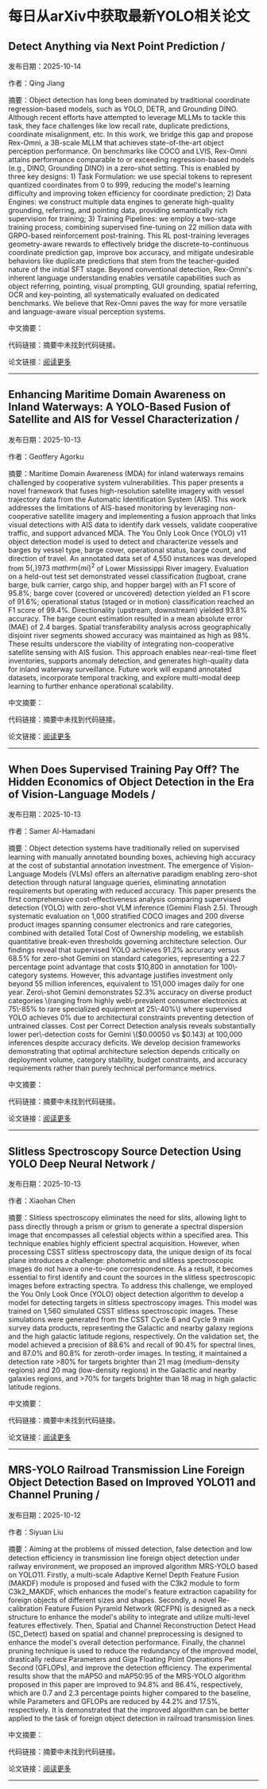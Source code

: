 # 每日从arXiv中获取最新YOLO相关论文


## Detect Anything via Next Point Prediction / 

发布日期：2025-10-14

作者：Qing Jiang

摘要：Object detection has long been dominated by traditional coordinate regression\-based models, such as YOLO, DETR, and Grounding DINO. Although recent efforts have attempted to leverage MLLMs to tackle this task, they face challenges like low recall rate, duplicate predictions, coordinate misalignment, etc. In this work, we bridge this gap and propose Rex\-Omni, a 3B\-scale MLLM that achieves state\-of\-the\-art object perception performance. On benchmarks like COCO and LVIS, Rex\-Omni attains performance comparable to or exceeding regression\-based models \(e.g., DINO, Grounding DINO\) in a zero\-shot setting. This is enabled by three key designs: 1\) Task Formulation: we use special tokens to represent quantized coordinates from 0 to 999, reducing the model's learning difficulty and improving token efficiency for coordinate prediction; 2\) Data Engines: we construct multiple data engines to generate high\-quality grounding, referring, and pointing data, providing semantically rich supervision for training; 3\) Training Pipelines: we employ a two\-stage training process, combining supervised fine\-tuning on 22 million data with GRPO\-based reinforcement post\-training. This RL post\-training leverages geometry\-aware rewards to effectively bridge the discrete\-to\-continuous coordinate prediction gap, improve box accuracy, and mitigate undesirable behaviors like duplicate predictions that stem from the teacher\-guided nature of the initial SFT stage. Beyond conventional detection, Rex\-Omni's inherent language understanding enables versatile capabilities such as object referring, pointing, visual prompting, GUI grounding, spatial referring, OCR and key\-pointing, all systematically evaluated on dedicated benchmarks. We believe that Rex\-Omni paves the way for more versatile and language\-aware visual perception systems.

中文摘要：


代码链接：摘要中未找到代码链接。

论文链接：[阅读更多](http://arxiv.org/abs/2510.12798v1)

---


## Enhancing Maritime Domain Awareness on Inland Waterways: A YOLO\-Based Fusion of Satellite and AIS for Vessel Characterization / 

发布日期：2025-10-13

作者：Geoffery Agorku

摘要：Maritime Domain Awareness \(MDA\) for inland waterways remains challenged by cooperative system vulnerabilities. This paper presents a novel framework that fuses high\-resolution satellite imagery with vessel trajectory data from the Automatic Identification System \(AIS\). This work addresses the limitations of AIS\-based monitoring by leveraging non\-cooperative satellite imagery and implementing a fusion approach that links visual detections with AIS data to identify dark vessels, validate cooperative traffic, and support advanced MDA. The You Only Look Once \(YOLO\) v11 object detection model is used to detect and characterize vessels and barges by vessel type, barge cover, operational status, barge count, and direction of travel. An annotated data set of 4,550 instances was developed from $5\{,\}973~mathrm\{mi\}^2$ of Lower Mississippi River imagery. Evaluation on a held\-out test set demonstrated vessel classification \(tugboat, crane barge, bulk carrier, cargo ship, and hopper barge\) with an F1 score of 95.8%; barge cover \(covered or uncovered\) detection yielded an F1 score of 91.6%; operational status \(staged or in motion\) classification reached an F1 score of 99.4%. Directionality \(upstream, downstream\) yielded 93.8% accuracy. The barge count estimation resulted in a mean absolute error \(MAE\) of 2.4 barges. Spatial transferability analysis across geographically disjoint river segments showed accuracy was maintained as high as 98%. These results underscore the viability of integrating non\-cooperative satellite sensing with AIS fusion. This approach enables near\-real\-time fleet inventories, supports anomaly detection, and generates high\-quality data for inland waterway surveillance. Future work will expand annotated datasets, incorporate temporal tracking, and explore multi\-modal deep learning to further enhance operational scalability.

中文摘要：


代码链接：摘要中未找到代码链接。

论文链接：[阅读更多](http://arxiv.org/abs/2510.11449v1)

---


## When Does Supervised Training Pay Off? The Hidden Economics of Object Detection in the Era of Vision\-Language Models / 

发布日期：2025-10-13

作者：Samer Al\-Hamadani

摘要：Object detection systems have traditionally relied on supervised learning with manually annotated bounding boxes, achieving high accuracy at the cost of substantial annotation investment. The emergence of Vision\-Language Models \(VLMs\) offers an alternative paradigm enabling zero\-shot detection through natural language queries, eliminating annotation requirements but operating with reduced accuracy. This paper presents the first comprehensive cost\-effectiveness analysis comparing supervised detection \(YOLO\) with zero\-shot VLM inference \(Gemini Flash 2.5\). Through systematic evaluation on 1,000 stratified COCO images and 200 diverse product images spanning consumer electronics and rare categories, combined with detailed Total Cost of Ownership modeling, we establish quantitative break\-even thresholds governing architecture selection. Our findings reveal that supervised YOLO achieves 91.2% accuracy versus 68.5% for zero\-shot Gemini on standard categories, representing a 22.7 percentage point advantage that costs $10,800 in annotation for 100\-category systems. However, this advantage justifies investment only beyond 55 million inferences, equivalent to 151,000 images daily for one year. Zero\-shot Gemini demonstrates 52.3% accuracy on diverse product categories \(ranging from highly web\-prevalent consumer electronics at 75\-85% to rare specialized equipment at 25\-40%\) where supervised YOLO achieves 0% due to architectural constraints preventing detection of untrained classes. Cost per Correct Detection analysis reveals substantially lower per\-detection costs for Gemini \($0.00050 vs $0.143\) at 100,000 inferences despite accuracy deficits. We develop decision frameworks demonstrating that optimal architecture selection depends critically on deployment volume, category stability, budget constraints, and accuracy requirements rather than purely technical performance metrics.

中文摘要：


代码链接：摘要中未找到代码链接。

论文链接：[阅读更多](http://arxiv.org/abs/2510.11302v1)

---


## Slitless Spectroscopy Source Detection Using YOLO Deep Neural Network / 

发布日期：2025-10-13

作者：Xiaohan Chen

摘要：Slitless spectroscopy eliminates the need for slits, allowing light to pass directly through a prism or grism to generate a spectral dispersion image that encompasses all celestial objects within a specified area. This technique enables highly efficient spectral acquisition. However, when processing CSST slitless spectroscopy data, the unique design of its focal plane introduces a challenge: photometric and slitless spectroscopic images do not have a one\-to\-one correspondence. As a result, it becomes essential to first identify and count the sources in the slitless spectroscopic images before extracting spectra. To address this challenge, we employed the You Only Look Once \(YOLO\) object detection algorithm to develop a model for detecting targets in slitless spectroscopy images. This model was trained on 1,560 simulated CSST slitless spectroscopic images. These simulations were generated from the CSST Cycle 6 and Cycle 9 main survey data products, representing the Galactic and nearby galaxy regions and the high galactic latitude regions, respectively. On the validation set, the model achieved a precision of 88.6% and recall of 90.4% for spectral lines, and 87.0% and 80.8% for zeroth\-order images. In testing, it maintained a detection rate >80% for targets brighter than 21 mag \(medium\-density regions\) and 20 mag \(low\-density regions\) in the Galactic and nearby galaxies regions, and >70% for targets brighter than 18 mag in high galactic latitude regions.

中文摘要：


代码链接：摘要中未找到代码链接。

论文链接：[阅读更多](http://arxiv.org/abs/2510.10922v1)

---


## MRS\-YOLO Railroad Transmission Line Foreign Object Detection Based on Improved YOLO11 and Channel Pruning / 

发布日期：2025-10-12

作者：Siyuan Liu

摘要：Aiming at the problems of missed detection, false detection and low detection efficiency in transmission line foreign object detection under railway environment, we proposed an improved algorithm MRS\-YOLO based on YOLO11. Firstly, a multi\-scale Adaptive Kernel Depth Feature Fusion \(MAKDF\) module is proposed and fused with the C3k2 module to form C3k2\_MAKDF, which enhances the model's feature extraction capability for foreign objects of different sizes and shapes. Secondly, a novel Re\-calibration Feature Fusion Pyramid Network \(RCFPN\) is designed as a neck structure to enhance the model's ability to integrate and utilize multi\-level features effectively. Then, Spatial and Channel Reconstruction Detect Head \(SC\_Detect\) based on spatial and channel preprocessing is designed to enhance the model's overall detection performance. Finally, the channel pruning technique is used to reduce the redundancy of the improved model, drastically reduce Parameters and Giga Floating Point Operations Per Second \(GFLOPs\), and improve the detection efficiency. The experimental results show that the mAP50 and mAP50:95 of the MRS\-YOLO algorithm proposed in this paper are improved to 94.8% and 86.4%, respectively, which are 0.7 and 2.3 percentage points higher compared to the baseline, while Parameters and GFLOPs are reduced by 44.2% and 17.5%, respectively. It is demonstrated that the improved algorithm can be better applied to the task of foreign object detection in railroad transmission lines.

中文摘要：


代码链接：摘要中未找到代码链接。

论文链接：[阅读更多](http://arxiv.org/abs/2510.10553v1)

---

